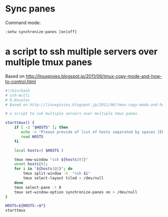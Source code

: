 
# Sync panes

Command mode:
```
:setw synchronize-panes [on|off]
```

# a script to ssh multiple servers over multiple tmux panes

Based on http://linuxpixies.blogspot.jp/2011/06/tmux-copy-mode-and-how-to-control.html

```bash
#!/bin/bash
# ssh-multi
# D.Kovalov
# Based on http://linuxpixies.blogspot.jp/2011/06/tmux-copy-mode-and-how-to-control.html

# a script to ssh multiple servers over multiple tmux panes

starttmux() {
    if [ -z "$HOSTS" ]; then
       echo -n "Please provide of list of hosts separated by spaces [ENTER]: "
       read HOSTS
    fi

    local hosts=( $HOSTS )

    tmux new-window "ssh ${hosts[0]}"
    unset hosts[0];
    for i in "${hosts[@]}"; do
        tmux split-window -h  "ssh $i"
        tmux select-layout tiled > /dev/null
    done
    tmux select-pane -t 0
    tmux set-window-option synchronize-panes on > /dev/null
}

HOSTS=${HOSTS:=$*}
starttmux
```
